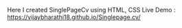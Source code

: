 Here I created SinglePageCv using HTML, CSS 
Live Demo :  https://vijaybharathi18.github.io/Singlepage.cv/
